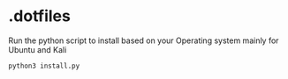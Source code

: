 # .dotfiles

Run the python script to install based on your Operating system mainly for Ubuntu and Kali
```shell
python3 install.py
```
